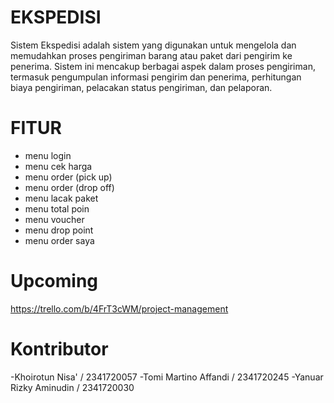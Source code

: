# EKSPEDISI
Sistem Ekspedisi adalah sistem yang digunakan untuk mengelola dan memudahkan proses pengiriman barang atau paket dari pengirim ke penerima. Sistem ini mencakup berbagai aspek dalam proses pengiriman, termasuk pengumpulan informasi pengirim dan penerima, perhitungan biaya pengiriman, pelacakan status pengiriman, dan pelaporan.
# FITUR
- menu login 
- menu cek harga 
- menu order (pick up)  
- menu order (drop off) 
- menu lacak paket 
- menu total poin 
- menu voucher
- menu drop point
- menu order saya 
# Upcoming
https://trello.com/b/4FrT3cWM/project-management
# Kontributor
-Khoirotun Nisa' / 2341720057
-Tomi Martino Affandi / 2341720245
-Yanuar Rizky Aminudin / 2341720030
